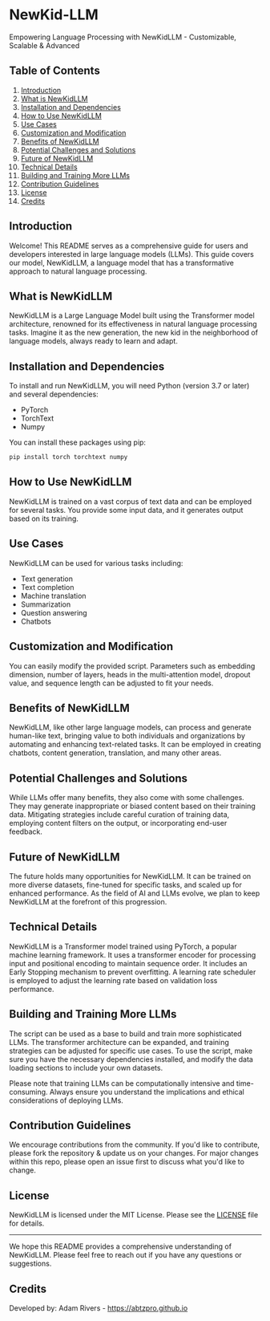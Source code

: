 # NewKid-LLM
Empowering Language Processing with NewKidLLM - Customizable, Scalable &amp; Advanced

## Table of Contents
1. [Introduction](#introduction)
2. [What is NewKidLLM](#what-is-newkidllm)
3. [Installation and Dependencies](#installation-and-dependencies)
4. [How to Use NewKidLLM](#how-to-use-newkidllm)
5. [Use Cases](#use-cases)
6. [Customization and Modification](#customization-and-modification)
7. [Benefits of NewKidLLM](#benefits-of-newkidllm)
8. [Potential Challenges and Solutions](#potential-challenges-and-solutions)
9. [Future of NewKidLLM](#future-of-newkidllm)
10. [Technical Details](#technical-details)
11. [Building and Training More LLMs](#building-and-training-more-llms)
12. [Contribution Guidelines](#contribution-guidelines)
13. [License](#license)
14. [Credits](#credits) 

## Introduction
Welcome! This README serves as a comprehensive guide for users and developers interested in large language models (LLMs). This guide covers our model, NewKidLLM, a language model that has a transformative approach to natural language processing.

## What is NewKidLLM
NewKidLLM is a Large Language Model built using the Transformer model architecture, renowned for its effectiveness in natural language processing tasks. Imagine it as the new generation, the new kid in the neighborhood of language models, always ready to learn and adapt.

## Installation and Dependencies
To install and run NewKidLLM, you will need Python (version 3.7 or later) and several dependencies:

- PyTorch
- TorchText
- Numpy

You can install these packages using pip:

```sh
pip install torch torchtext numpy
```

## How to Use NewKidLLM
NewKidLLM is trained on a vast corpus of text data and can be employed for several tasks. You provide some input data, and it generates output based on its training.

## Use Cases
NewKidLLM can be used for various tasks including:

- Text generation
- Text completion
- Machine translation
- Summarization
- Question answering
- Chatbots

## Customization and Modification
You can easily modify the provided script. Parameters such as embedding dimension, number of layers, heads in the multi-attention model, dropout value, and sequence length can be adjusted to fit your needs.

## Benefits of NewKidLLM
NewKidLLM, like other large language models, can process and generate human-like text, bringing value to both individuals and organizations by automating and enhancing text-related tasks. It can be employed in creating chatbots, content generation, translation, and many other areas.

## Potential Challenges and Solutions
While LLMs offer many benefits, they also come with some challenges. They may generate inappropriate or biased content based on their training data. Mitigating strategies include careful curation of training data, employing content filters on the output, or incorporating end-user feedback.

## Future of NewKidLLM
The future holds many opportunities for NewKidLLM. It can be trained on more diverse datasets, fine-tuned for specific tasks, and scaled up for enhanced performance. As the field of AI and LLMs evolve, we plan to keep NewKidLLM at the forefront of this progression.

## Technical Details
NewKidLLM is a Transformer model trained using PyTorch, a popular machine learning framework. It uses a transformer encoder for processing input and positional encoding to maintain sequence order. It includes an Early Stopping mechanism to prevent overfitting. A learning rate scheduler is employed to adjust the learning rate based on validation loss performance.

## Building and Training More LLMs
The script can be used as a base to build and train more sophisticated LLMs. The transformer architecture can be expanded, and training strategies can be adjusted for specific use cases. To use the script, make sure you have the necessary dependencies installed, and modify the data loading sections to include your own datasets.

Please note that training LLMs can be computationally intensive and time-consuming. Always ensure you understand the implications and ethical considerations of deploying LLMs.

## Contribution Guidelines
We encourage contributions from the community. If you'd like to contribute, please fork the repository & update us on your changes. For major changes within this repo, please open an issue first to discuss what you'd like to change.

## License
NewKidLLM is licensed under the MIT License. Please see the [LICENSE](LICENSE) file for details. 

---

We hope this README provides a comprehensive understanding of NewKidLLM. Please feel free to reach out if you have any questions or suggestions.

## Credits

Developed by:
Adam Rivers - https://abtzpro.github.io

